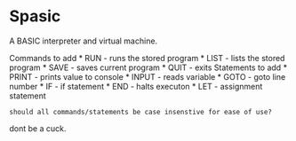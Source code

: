 Spasic
======

A BASIC interpreter and virtual machine.

Commands to add 
	* RUN  - runs the stored program
	* LIST - lists the stored program
	* SAVE - saves current program
	* QUIT - exits
Statements to add
	* PRINT - prints value to console
	* INPUT - reads variable
	* GOTO  - goto line number
	* IF    - if statement
	* END   - halts executon
	* LET   - assignment statement

	should all commands/statements be case insenstive for ease of use? 





















































dont be a cuck.
